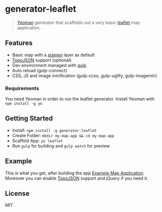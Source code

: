 # generator-leaflet

> [Yeoman](http://yeoman.io) generator that scaffolds out a very basic [leaflet](http://leafletjs.com) map application.

## Features
* Basic map with a [stamen](http://maps.stamen.com) layer as default
* [TopoJSON](https://github.com/mbostock/topojson) support (optional)
* Dev environment managed with [gulp](http://gulpjs.com/)
* Auto reload (gulp-connect)
* CSS, JS and image minification (gulp-ccso, gulp-uglify, gulp-imagemin)

### Requirements

You need Yeoman in order to run the leaflet generator.
Install Yeoman with `npm install -g yo`

## Getting Started

- Install: `npm install -g generator-leaflet`
- Create Folder: `mkdir my-map-app && cd my-map-app`
- Scaffold App: `yo leaflet`
- Run `gulp` for building and `gulp watch` for preview

## Example

This is what you get, after building the app [Example Map Application](http://leaf-gen.moritzklack.com/). Moreover you can enable [TopoJSON](https://github.com/mbostock/topojson) support and jQuery if you need it.

## License

MIT
